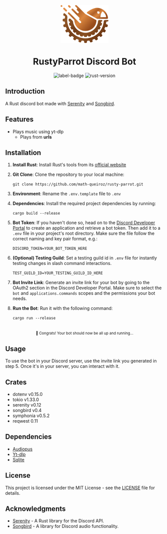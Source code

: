<div align="center">
   <img src="./docs/images/logo.png" alt="Rusty-Parrot_logo.png" style="height: 120px;"/>
   <h1>RustyParrot Discord Bot</h1>
   <img alt="label-badge" src="https://img.shields.io/badge/discord-bot-green?style=flat-square"/>
   <img alt="rust-version" src="https://img.shields.io/badge/rust-1.74.0+-93450a.svg?style=flat-square"/>
</div>

## Introduction

A Rust discord bot made with [Serenity](https://github.com/serenity-rs/serenity) and [Songbird](https://github.com/serenity-rs/songbird).

## Features
+ Plays music using yt-dlp
	+ Plays from **urls**

## Installation

1. **Install Rust**: Install Rust's tools from its [official website](https://www.rust-lang.org/tools/install)

2. **Git Clone**: Clone the repository to your local machine:

   ```
   git clone https://github.com/math-queiroz/rusty-parrot.git
   ```

3. **Environment**: Rename the `.env.template` file to `.env`

4. **Dependencies**: Install the required project dependencies by running:

   ```
   cargo build --release
   ```

5. **Bot Token**: If you haven't done so, head on to the [Discord Developer Portal](https://discord.com/developers/applications) to create an application and retrieve a bot token. Then add it to a `.env` file in your project's root directory. Make sure the file follow the correct naming and key pair format, e.g.:

   ```
   DISCORD_TOKEN=YOUR_BOT_TOKEN_HERE
   ```

6. **(Optional) Testing Guild**: Set a testing guild id in `.env` file for instantly testing changes in slash command interactions.

   ```
   TEST_GUILD_ID=YOUR_TESTING_GUILD_ID_HERE
   ```

7. **Bot Invite Link**: Generate an invite link for your bot by going to the OAuth2 section in the Discord Developer Portal. Make sure to select the `bot` and `applications.commands` scopes and the permissions your bot needs.

8. **Run the Bot**: Run it with the following command:

   ```
   cargo run --release
   ```

<div align="center">
   <br/>
   <small>🎉 Congrats! Your bot should now be all up and running...</small>
</div>

## Usage

To use the bot in your Discord server, use the invite link you generated in step 5. Once it's in your server, you can interact with it.

<!-- **Commands:**

+ <kbd>#TODO</kbd> - Add commands here -->

## Crates

+ dotenv v0.15.0
+ tokio v1.33.0
+ serenity v0.12
+ songbird v0.4
+ symphonia v0.5.2
+ reqwest 0.11

## Dependencies

+ [Audiopus](https://github.com/lakelezz/audiopus)
+ [Yt-dlp](https://github.com/yt-dlp/yt-dlp)
+ [Sqlite](https://github.com/sqlite/sqlite)

<!-- ## Contributing

Contributions are welcome! If you have improvements, bug fixes, or features to add, please create a pull request. Make sure your code follows the project's coding standards. -->

## License

This project is licensed under the MIT License - see the [LICENSE](LICENSE) file for details.

## Acknowledgments

- [Serenity](https://github.com/serenity-rs/serenity) - A Rust library for the Discord API.
- [Songbird](https://github.com/serenity-rs/songbird) - A library for Discord audio functionality.
